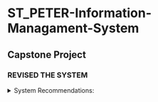 # ST_PETER-Information-Managament-System
## Capstone Project
### REVISED THE SYSTEM

  <details>
    <summary>System Recommendations:</summary>

-> Use of color shal follow the rules on user interface design.

-> Schedule should be automatically saved to calendar.

-> Log-in: remove the black box before username and password.

-> Include the services that the customer is entitled to receive under ordinary and special packages, along with the associated cost.

-> Remove the select confirmation and remain the confirm button.

-> Specify the cost and duration if the customeravailed of the viewing rooms that are available in mortuary chapels or at homes; include also how much would it cost if the customer extend more days.

-> Include also the schedule for embalming.

-> The viewing schedule at the mortuary chapel should not conflict with any other schedules, and it should alert the user if the selected day is already taken.

-> Customers ought to be able to browse the available promo on a different page.

-> Make a separate list for those who availed the special and ordinary package.

-> Profit: include a remarks if it is paid or with outstanding balance.

-> Include the customers with PLAN Holder.
    
  </details>
